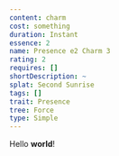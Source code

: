 ```yaml
---
content: charm
cost: something
duration: Instant
essence: 2
name: Presence e2 Charm 3
rating: 2
requires: []
shortDescription: ~
splat: Second Sunrise
tags: []
trait: Presence
tree: Force
type: Simple
---
```


Hello **world**!
